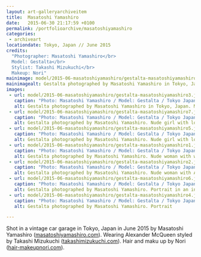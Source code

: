```yaml
---
layout: art-galleryarchiveitem
title:  Masatoshi Yamashiro
date:   2015-06-30 21:17:59 +0100
permalink: /portfolioarchive/masatoshiyamashiro
categories:
 - archiveart
locationdate: Tokyo, Japan // June 2015
credits:
  "Photographer: Masatoshi Yamashiro</br>
  Model: Gestalta</br>
  Stylist: Takashi Mizukuchi</br>
  Makeup: Nori"
mainimage: model/2015-06-masatoshiyamashiro/gestalta-masatoshiyamashiro3.jpg
mainimagealt: Gestalta photographed by Masatoshi Yamashiro in Tokyo, Japan. Model posing with vintage cars, wearing Alexander McQueen.
images:
 - url: model/2015-06-masatoshiyamashiro/gestalta-masatoshiyamashiro3.jpg
   caption: "Photo: Masatoshi Yamashiro / Model: Gestalta / Tokyo Japan, June 2015"
   alt: Gestalta photographed by Masatoshi Yamashiro in Tokyo, Japan. Model posing with vintage cars, wearing Alexander McQueen.
 - url: model/2015-06-masatoshiyamashiro/gestalta-masatoshiyamashiro7.jpg
   caption: "Photo: Masatoshi Yamashiro / Model: Gestalta / Tokyo Japan, June 2015"
   alt: Gestalta photographed by Masatoshi Yamashiro. Nude girl with long, dark hair in an industrial setting.
 - url: model/2015-06-masatoshiyamashiro/gestalta-masatoshiyamashiro5.jpg
   caption: "Photo: Masatoshi Yamashiro / Model: Gestalta / Tokyo Japan, June 2015"
   alt: Gestalta photographed by Masatoshi Yamashiro. Nude girl with long, dark hair and high heels.
 - url: model/2015-06-masatoshiyamashiro/gestalta-masatoshiyamashiro1.jpg
   caption: "Photo: Masatoshi Yamashiro / Model: Gestalta / Tokyo Japan, June 2015"
   alt: Gestalta photographed by Masatoshi Yamashiro. Nude woman with welding equipment
 - url: model/2015-06-masatoshiyamashiro/gestalta-masatoshiyamashiro2.jpg
   caption: "Photo: Masatoshi Yamashiro / Model: Gestalta / Tokyo Japan, June 2015"
   alt: Gestalta photographed by Masatoshi Yamashiro. Nude woman with Alexander McQueen jacket poses in vintage car workshop
 - url: model/2015-06-masatoshiyamashiro/gestalta-masatoshiyamashiro6.jpg
   caption: "Photo: Masatoshi Yamashiro / Model: Gestalta / Tokyo Japan, June 2015"
   alt: Gestalta photographed by Masatoshi Yamashiro. Portrait in an industrial setting
 - url: model/2015-06-masatoshiyamashiro/gestalta-masatoshiyamashiro4.jpg
   caption: "Photo: Masatoshi Yamashiro / Model: Gestalta / Tokyo Japan, June 2015"
   alt: Gestalta photographed by Masatoshi Yamashiro. Portrait

---
```


Shot in a vintage car garage in Tokyo, Japan in June 2015 by Masatoshi Yamashiro (<a href="http://masatoshiyamshiro.com" target="blank">masatoshiyamashiro.com</a>). Wearing Alexander McQueen styled by Takashi Mizukuchi (<a href="http://takashimizukuchi.com" target="blank">takashimizukuchi.com</a>). Hair and maku up by Nori (<a href="http://hair-makeupnori.com" target="blank">hair-makeupnori.com</a>).
